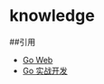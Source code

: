 # knowledge

##引用
- [Go Web](https://github.com/astaxie/build-web-application-with-golang/blob/master/zh/preface.md)
- [Go 实战开发][1]

[1]:https://github.com/astaxie/go-best-practice/blob/master/ebook/zh/preface.md  'Go 实战开发'
